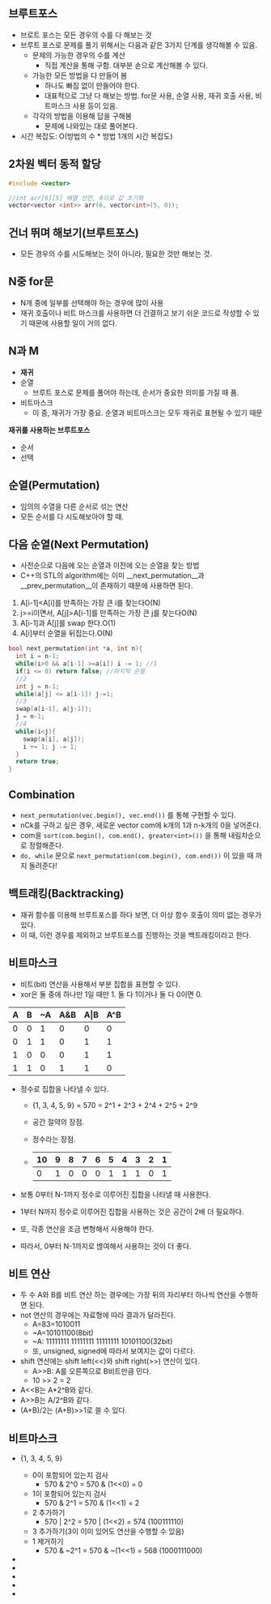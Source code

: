 ## 브루트포스

- 브로트 포스는 모든 경우의 수를 다 해보는 것
- 브루트 포스로 문제를 풀기 위해서는 다음과 같은 3가지 단계를 생각해볼 수 있음.
  - 문제의 가능한 경우의 수를 계산
    - 직접 계산을 통해 구함. 대부분 손으로 계산해볼 수 있다.
  - 가능한 모든 방법을 다 만들어 봄
    - 하나도 빠짐 없이 만들어야 한다.
    - 대표적으로 그냥 다 해보는 방법. for문 사용, 순열 사용, 재귀 호출 사용, 비트마스크 사용 등이 있음.
  - 각각의 방법을 이용해 답을 구해봄
    - 문제에 나와있는 대로 풀어본다.
- 시간 복잡도: O(방법의 수 * 방법 1개의 시간 복잡도)



## 2차원 벡터 동적 할당

```c++
#include <vector>

//int arr[6][5] 배열 선언, 0으로 값 초기화
vector<vector <int>> arr(6, vector<int>(5, 0));
```



## 건너 뛰며 해보기(브루트포스)

- 모든 경우의 수를 시도해보는 것이 아니라, 필요한 것만 해보는 것.



## N중 for문

- N개 중에 일부를 선택해야 하는 경우에 많이 사용
- 재귀 호출이나 비트 마스크를 사용하면 더 간결하고 보기 쉬운 코드로 작성할 수 있기 때문에 사용할 일이 거의 없다.



## N과 M

- __재귀__
- 순열
  - 브루트 포스로 문제를 풀어야 하는데, 순서가 중요한 의미를 가질 때 품.
- 비트마스크
  - 이 중, 재귀가 가장 중요. 순열과 비트마스크는 모두 재귀로 표현될 수 있기 때문



__재귀를 사용하는 브루트포스__

- 순서
- 선택



## 순열(Permutation)

- 임의의 수열을 다른 순서로 섞는 연산
- 모든 순서를 다 시도해보아야 할 때.



## 다음 순열(Next Permutation)

- 사전순으로 다음에 오는 순열과 이전에 오는 순열을 찾는 방법
- C++의 STL의 algorithm에는 이미 __next_permutation__과 __prev_permutation__이 존재하기 때문에 사용하면 된다.



1. A[i-1]<A[i]를 만족하는 가장 큰 i를 찾는다O(N)
2. j>=i이면서, A[j]>A[i-1]를 만족하는 가장 큰 j를 찾는다O(N)
3. A[i-1]과 A[j]를 swap 한다.O(1)
4. A[i]부터 순열을 뒤집는다.O(N)

```c++
bool next_permutation(int *a, int n){
  int i = n-1;
  while(i>0 && a[i-1] >=a[i]) i -= 1; //1
  if(i <= 0) return false; //마지막 순열
  //2
  int j = n-1;
  while(a[j] <= a[i-1]) j-=1;
  //3
  swap(a[i-1], a[j-1]);
  j = n-1;
  //4
  while(i<j){
    swap(a[i], a[j]);
    i += 1; j -= 1;
  }
  return true;
}
```



## Combination

- `next_permutation(vec.begin(), vec.end())` 를 통해 구현할 수 있다.
- nCk를 구하고 싶은 경우, 새로운 vector com에 k개의 1과 n-k개의 0을 넣어준다.
- com을 `sort(com.begin(), com.end(), greater<int>())` 을 통해 내림차순으로 정렬해준다.
- `do, while`  문으로 `next_permutation(com.begin(), com.end())`  이 있을 때 까지 돌려준다!



## 백트래킹(Backtracking)

- 재귀 함수를 이용해 브루트포스를 하다 보면, 더 이상 함수 호출이 의미 없는 경우가 있다.
- 이 때, 이런 경우를 제외하고 브루트포스를 진행하는 것을 백트래킹이라고 한다.



## 비트마스크

- 비트(bit) 연산을 사용해서 부분 집합을 표현할 수 있다.
- xor은 둘 중에 하나만 1일 때만 1. 둘 다 1이거나 둘 다 0이면 0.

| A    | B    | ~A   | A&B  | A\|B | A^B  |
| ---- | ---- | ---- | ---- | ---- | ---- |
| 0    | 0    | 1    | 0    | 0    | 0    |
| 0    | 1    | 1    | 0    | 1    | 1    |
| 1    | 0    | 0    | 0    | 1    | 1    |
| 1    | 1    | 0    | 1    | 1    | 0    |

- 정수로 집합을 나타낼 수 있다.

  - {1, 3, 4, 5, 9} = 570 = 2^1 + 2^3 + 2^4 + 2^5 + 2^9

  - 공간 절약의 장점.

  - 정수라는 장점. 

  - | 10   | 9    | 8    | 7    | 6    | 5    | 4    | 3    | 2    | 1    |
    | ---- | ---- | ---- | ---- | ---- | ---- | ---- | ---- | ---- | ---- |
    | 0    | 1    | 0    | 0    | 0    | 1    | 1    | 1    | 0    | 1    |

- 보통 0부터 N-1까지 정수로 이루어진 집합을 나타낼 때 사용한다.

- 1부터 N까지 정수로 이루어진 집합을 사용하는 것은 공간이 2배 더 필요하다.

- 또, 각종 연산을 조금 변형해서 사용해야 한다.

- 따라서, 0부터 N-1까지로 볂여해서 사용하는 것이 더 좋다.

## 비트 연산

- 두 수 A와 B를 비트 연산 하는 경우에는 가장 뒤의 자리부터 하나씩 연산을 수행하면 된다.
- not 연산의 경우에는 자료형에 따라 결과가 달라진다.
  - A=83=1010011
  - ~A=10101100(8bit)
  - ~A: 11111111 11111111 11111111 10101100(32bit)
  - 또, unsigned, signed에 따라서 보여지는 값이 다르다.
- shift 연산에는 shift left(<<)와 shift right(>>) 연산이 있다.
  - A>>B: A를 오른쪽으로 B비트만큼 민다.
  - 10 >> 2 = 2
- A<<B는 A*2^B와 같다.
- A>>B는 A/2^B와 같다.
- (A+B)/2는 (A+B)>>1로 쓸 수 있다.

## 비트마스크

- {1, 3, 4, 5, 9}

  - 0이 포함되어 있는지 검사
    - 570 & 2^0 = 570 & (1<<0) = 0
  - 1이 포함되어 있는지 검사
    - 570 & 2^1 = 570 & (1<<1) = 2
  - 2 추가하기
    - 570 | 2^2 = 570 | (1<<2) = 574 (100111110)
  - 3 추가하기(3이 이미 있어도 연산을 수행할 수 있음)
  - 1 제거하기
    - 570 & ~2^1 = 570 & ~(1<<1) = 568 (1000111000)

- 

- 

- 

- 

  - 

    

    

  

